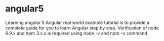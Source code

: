 # angular5
Learning angular 5
Angular real world example tutorial is to provide a complete guide for you to learn Angular step by step.
Verification of node 6.9.x and npm 3.x.x is required using node -v and npm -v command
